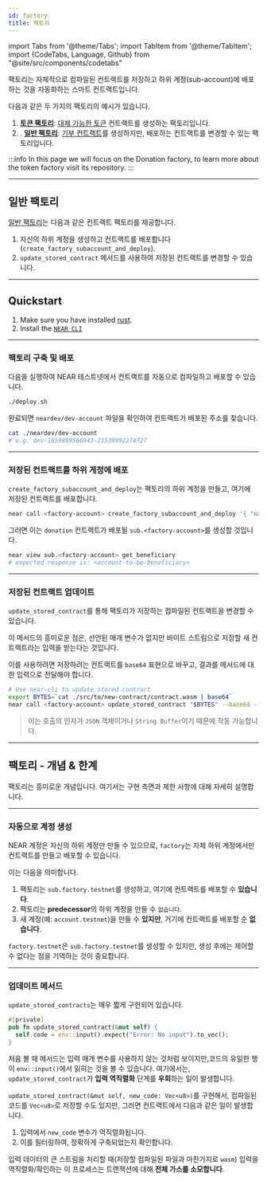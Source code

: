 ```yaml
---
id: factory
title: 팩토리
---
```


import Tabs from '@theme/Tabs';
import TabItem from '@theme/TabItem';
import {CodeTabs, Language, Github} from "@site/src/components/codetabs"

팩토리는 자체적으로 컴파일된 컨트랙트를 저장하고 하위 계정(sub-account)에 배포하는 것을 자동화하는 스마트 컨트랙트입니다.

다음과 같은 두 가지의 팩토리의 예시가 있습니다.

1. [**토큰 팩토리**](https://github.com/near-examples/token-factory): [대체 가능한 토큰](../fts/0-intro.md) 컨트랙트를 생성하는 팩토리입니다.
2. . [**일반 팩토리**](https://github.com/near-examples/factory-rust): [기부 컨트랙트](./donation.md)를 생성하지만, 배포하는 컨트랙트를 변경할 수 있는 팩토리입니다.

:::info
In this page we will focus on the Donation factory, to learn more about the token factory visit its repository.
:::

---

## 일반 팩토리

[일반 팩토리](https://github.com/near-examples/factory-rust/)는 다음과 같은 컨트랙트 팩토리를 제공합니다.

1. 자신의 하위 계정을 생성하고 컨트랙트를 배포합니다 (`create_factory_subaccount_and_deploy`).
2. `update_stored_contract` 메서드를 사용하여 저장된 컨트랙트를 변경할 수 있습니다.

<CodeTabs>
  <Language value="🦀 Rust" language="rust">
    <Github fname="deploy.rs"
            url="https://github.com/near-examples/factory-rust/blob/main/contract/src/deploy.rs"
            start="14" end="60" />
    <Github fname="update.rs"
            url="https://github.com/near-examples/factory-rust/blob/main/contract/src/manager.rs"
            start="5" end="19" />
  </Language>
</CodeTabs>

---

## Quickstart

1. Make sure you have installed [rust](https://www.rust-lang.org/).
2. Install the [`NEAR CLI`](https://github.com/near/near-cli#setup)

<hr class="subsection" />

### 팩토리 구축 및 배포

다음을 실행하여 NEAR 테스트넷에서 컨트랙트를 자동으로 컴파일하고 배포할 수 있습니다.

```bash
./deploy.sh
```

완료되면 `neardev/dev-account` 파일을 확인하여 컨트랙트가 배포된 주소를 찾습니다.

```bash
cat ./neardev/dev-account
# e.g. dev-1659899566943-21539992274727
```

<hr class="subsection" />

### 저장된 컨트랙트를 하위 게정에 배포

`create_factory_subaccount_and_deploy`는 팩토리의 하위 계정을 만들고, 여기에 저장된 컨트랙트를 배포합니다.

```bash
near call <factory-account> create_factory_subaccount_and_deploy '{ "name": "sub", "beneficiary": "<account-to-be-beneficiary>"}' --deposit 1.24 --accountId <account-id> --gas 300000000000000
```

그러면 이는 `donation` 컨트랙트가 배포될 `sub.<factory-account>`를 생성할 것입니다.

```bash
near view sub.<factory-account> get_beneficiary
# expected response is: <account-to-be-beneficiary>
```

<hr class="subsection" />

### 저장된 컨트랙트 업데이트

`update_stored_contract`를 통해 팩토리가 저장하는 컴파일된 컨트랙트을 변경할 수 있습니다.

이 메서드의 흥미로운 점은, 선언된 매개 변수가 없지만 바이트 스트림으로 저장할 새 컨트랙트라는 입력을 받는다는 것입니다.

이를 사용하려면 저장하려는 컨트랙트를 `base64` 표현으로 바꾸고, 결과를 메서드에 대한 입력으로 전달해야 합니다.

```bash
# Use near-cli to update stored contract
export BYTES=`cat ./src/to/new-contract/contract.wasm | base64`
near call <factory-account> update_stored_contract "$BYTES" --base64 --accountId <factory-account> --gas 30000000000000
```

> 이는 호출의 인자가 `JSON` 객체이거나 `String Buffer`이기 때문에 작동 가능합니다.

---

## 팩토리 - 개념 & 한계

팩토리는 흥미로운 개념입니다. 여기서는 구현 측면과 제한 사항에 대해 자세히 설명합니다.

<hr class="subsection" />

### 자동으로 계정 생성

NEAR 계정은 자신의 하위 계정만 만들 수 있으므로, `factory`는 자체 하위 계정에서만 컨트랙트를 만들고 배포할 수 있습니다.

이는 다음을 의미합니다.

1. 팩토리는 `sub.factory.testnet`를 생성하고, 여기에 컨트랙트를 배포할 수 **있습니다**.
2. 팩토리는 **predecessor**의 하위 계정을 만들 수 `없습니다`.
3. 새 계정(예: `account.testnet`)을 만들 수 **있지만**, 거기에 컨트랙트를 배포할 순 **없습니다**.

`factory.testnet`은 `sub.factory.testnet`를 생성할 수 있지만, 생성 후에는 제어할 수 없다는 점을 기억하는 것이 중요합니다.

<hr class="subsection" />

### 업데이트 메서드

`update_stored_contracts`는 매우 짧게 구현되어 있습니다.

```rust
#[private]
pub fn update_stored_contract(&mut self) {
  self.code = env::input().expect("Error: No input").to_vec();
}
```

처음 볼 때 메서드는 입력 매개 변수를 사용하지 않는 것처럼 보이지만,코드의 유일한 행이 `env::input()`에서 읽히는 것을 볼 수 있습니다. 여기에서는, `update_stored_contract`가 **입력 역직렬화** 단계를 **우회**하는 일이 발생합니다.

`update_stored_contract(&mut self, new_code: Vec<u8>)`를 구현해서, 컴파일된 코드를 `Vec<u8>`로 저장할 수도 있지만, 그러면 컨트랙트에서 다음과 같은 일이 발생합니다.

1. 입력에서 `new_code` 변수가 역직렬화됩니다.
2. 이를 필터링하여, 정확하게 구축되었는지 확인합니다.

입력 데이터의 큰 스트림을 처리할 때(저장할 컴파일된 파일과 마찬가지로 `wasm`) 입력을 역직렬화/확인하는 이 프로세스는 트랜잭션에 대해 **전체 가스를 소모합니다**.
